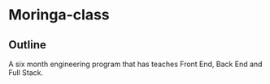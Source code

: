 # Moringa-class

## Outline

A six month engineering program that has teaches Front End, Back End and Full Stack.
